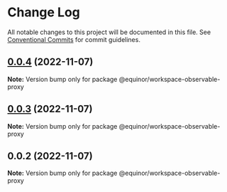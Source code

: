 # Change Log

All notable changes to this project will be documented in this file.
See [Conventional Commits](https://conventionalcommits.org) for commit guidelines.

## [0.0.4](https://github.com/equinor/fusion-workspace/compare/@equinor/workspace-observable-proxy@0.0.3...@equinor/workspace-observable-proxy@0.0.4) (2022-11-07)

**Note:** Version bump only for package @equinor/workspace-observable-proxy

## [0.0.3](https://github.com/equinor/fusion-workspace/compare/@equinor/workspace-observable-proxy@0.0.2...@equinor/workspace-observable-proxy@0.0.3) (2022-11-07)

**Note:** Version bump only for package @equinor/workspace-observable-proxy

## 0.0.2 (2022-11-07)

**Note:** Version bump only for package @equinor/workspace-observable-proxy
